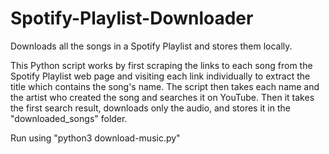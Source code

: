 # Spotify-Playlist-Downloader
Downloads all the songs in a Spotify Playlist and stores them locally.


This Python script works by first scraping the links to each song from the Spotify Playlist web page and visiting each link individually to extract the title which contains the song's name.
The script then takes each name and the artist who created the song and searches it on YouTube.
Then it takes the first search result, downloads only the audio, and stores it in the "downloaded_songs" folder.

Run using "python3 download-music.py"
